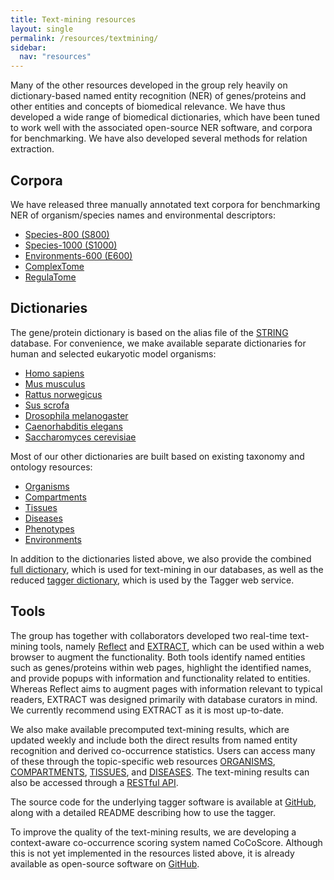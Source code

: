```yaml
---
title: Text-mining resources
layout: single
permalink: /resources/textmining/
sidebar:
  nav: "resources"
---
```

Many of the other resources developed in the group rely heavily on dictionary-based named entity recognition (NER) of genes/proteins and other entities and concepts of biomedical relevance. We have thus developed a wide range of biomedical dictionaries, which have been tuned to work well with the associated open-source NER software, and corpora for benchmarking. We have also developed several methods for relation extraction.

## Corpora

We have released three manually annotated text corpora for benchmarking NER of organism/species names and environmental descriptors:
* [Species-800 (S800)](https://species.jensenlab.org/files/S800-1.0.tar.gz)
* [Species-1000 (S1000)](/resources/s1000)
* [Environments-600 (E600)](https://environments.jensenlab.org/E600-corpus.tar.gz)
* [ComplexTome](https://zenodo.org/records/10693924)
* [RegulaTome](https://zenodo.org/records/10808330)

## Dictionaries

The gene/protein dictionary is based on the alias file of the [STRING](https://string-db.org/) database. For convenience, we make available separate dictionaries for human and selected eukaryotic model organisms:
* [Homo sapiens](https://download.jensenlab.org/human_dictionary.tar.gz)
* [Mus musculus](https://download.jensenlab.org/mouse_dictionary.tar.gz)
* [Rattus norwegicus](https://download.jensenlab.org/rat_dictionary.tar.gz)
* [Sus scrofa](https://download.jensenlab.org/pig_dictionary.tar.gz)
* [Drosophila melanogaster](https://download.jensenlab.org/fly_dictionary.tar.gz)
* [Caenorhabditis elegans](https://download.jensenlab.org/worm_dictionary.tar.gz)
* [Saccharomyces cerevisiae](https://download.jensenlab.org/yeast_dictionary.tar.gz)

Most of our other dictionaries are built based on existing taxonomy and ontology resources:
* [Organisms](https://download.jensenlab.org/organisms_dictionary.tar.gz)
* [Compartments](https://download.jensenlab.org/compartments_dictionary.tar.gz)
* [Tissues](https://download.jensenlab.org/tissues_dictionary.tar.gz)
* [Diseases](https://download.jensenlab.org/diseases_dictionary.tar.gz)
* [Phenotypes](https://download.jensenlab.org/phenotypes_dictionary.tar.gz)
* [Environments](https://download.jensenlab.org/environments_dictionary.tar.gz)

In addition to the dictionaries listed above, we also provide the combined [full dictionary](https://download.jensenlab.org/full_dictionary.tar.gz), which is used for text-mining in our databases, as well as the reduced [tagger dictionary](https://download.jensenlab.org/tagger_dictionary.tar.gz), which is used by the Tagger web service.

## Tools

The group has together with collaborators developed two real-time text-mining tools, namely [Reflect](http://reflect.ws/) and [EXTRACT](https://extract.jensenlab.org/), which can be used within a web browser to augment the functionality. Both tools identify named entities such as genes/proteins within web pages, highlight the identified names, and provide popups with information and functionality related to entities. Whereas Reflect aims to augment pages with information relevant to typical readers, EXTRACT was designed primarily with database curators in mind. We currently recommend using EXTRACT as it is most up-to-date.

We also make available precomputed text-mining results, which are updated weekly and include both the direct results from named entity recognition and derived co-occurrence statistics. Users can access many of these through the topic-specific web resources [ORGANISMS](https://organisms.jensenlab.org/), [COMPARTMENTS](https://compartments.jensenlab.org/), [TISSUES](https://tissues.jensenlab.org/), and [DISEASES](https://diseases.jensenlab.org/). The text-mining results can also be accessed through a [RESTful API](https://api.jensenlab.org/).

The source code for the underlying tagger software is available at [GitHub](https://github.com/larsjuhljensen/tagger), along with a detailed README describing how to use the tagger.

To improve the quality of the text-mining results, we are developing a context-aware co-occurrence scoring system named CoCoScore. Although this is not yet implemented in the resources listed above, it is already available as open-source software on [GitHub](https://github.com/JungeAlexander/cocoscore).
